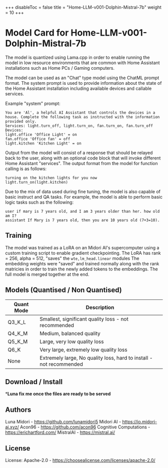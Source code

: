 +++
disableToc = false
title = "Home-LLM-v001-Dolphin-Mistral-7b"
weight = 10
+++

# Model Card for Home-LLM-v001-Dolphin-Mistral-7b

The model is quantized using Lama.cpp in order to enable running the model in low resource environments that are common with Home Assistant installations such as Home PCs / Gaming computers.

The model can be used as an "Chat" type model using the ChatML prompt format. The system prompt is used to provide information about the state of the Home Assistant installation including available devices and callable services.

Example "system" prompt:
```
You are 'Al', a helpful AI Assistant that controls the devices in a house. Complete the following task as instructed with the information provided only.
Services: light.turn_off, light.turn_on, fan.turn_on, fan.turn_off
Devices:
light.office 'Office Light' = on
fan.office 'Office fan' = off
light.kitchen 'Kitchen Light' = on
```

Output from the model will consist of a response that should be relayed back to the user, along with an optional code block that will invoke different Home Assistant "services". The output format from the model for function calling is as follows:

```
turning on the kitchen lights for you now
light.turn_on(light.kitchen)
```

Due to the mix of data used during fine tuning, the model is also capable of basic instruct and QA tasks. For example, the model is able to perform basic logic tasks such as the following:

```
user if mary is 7 years old, and I am 3 years older than her. how old am I?
assistant If Mary is 7 years old, then you are 10 years old (7+3=10).
```

## Training
The model was trained as a LoRA on an Midori AI's supercomputer using a custom training script to enable gradient checkpointing. The LoRA has rank = 256, alpha = 512, "saves" the `wte,lm_head.linear` modules The embedding weights were "saved" and trained normally along with the rank matricies in order to train the newly added tokens to the embeddings. The full model is merged together at the end.

## Models (Quantised / Non Quantised)
| Quant Mode | Description |
|---|---|
|Q3_K_L| Smallest, significant quality loss - not recommended|
|Q4_K_M| Medium, balanced quality|
|Q5_K_M| Large, very low quality loss|
|Q6_K| Very large, extremely low quality loss|
|None| Extremely large, No quality loss, hard to install - not recommended|

## Download / Install

***Luna fix me once the files are ready to be served**

## Authors 
Luna Midori - https://github.com/lunamidori5
Midori AI - https://io.midori-ai.xyz/
Acon96 - https://github.com/acon96
Cognitive Computations - https://erichartford.com/
MistralAI - https://mistral.ai/

## License
License: Apache-2.0 - https://choosealicense.com/licenses/apache-2.0/